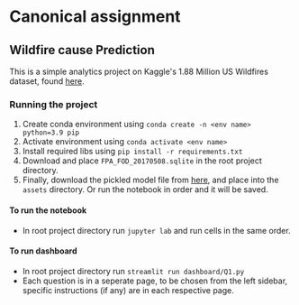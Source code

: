 # Canonical assignment
## Wildfire cause Prediction
This is a simple analytics project on Kaggle's 1.88 Million US Wildfires dataset, found [here](https://www.kaggle.com/datasets/rtatman/188-million-us-wildfires).

### Running the project
1. Create conda environment using `conda create -n <env name> python=3.9 pip`
2. Activate environment using `conda activate <env name>`
3. Install required libs using `pip install -r requirements.txt`
4. Download and place `FPA_FOD_20170508.sqlite` in the root project directory.
5. Finally, download the pickled model file from [here](https://drive.google.com/file/d/1vvBMoiIqGux0pYoZB-5VwDgtjDlSiI2P/view?usp=sharing), and place into the `assets` directory. Or run the notebook in order and it will be saved.

#### To run the notebook
- In root project directory run `jupyter lab` and run cells in the same order.

#### To run dashboard
- In root project directory run `streamlit run dashboard/Q1.py`
- Each question is in a seperate page, to be chosen from the left sidebar, specific instructions (if any) are in each respective page.